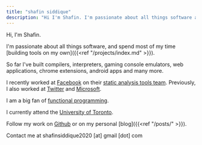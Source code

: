 ```yaml
---
title: "shafin siddique"
description: "Hi I'm Shafin. I'm passionate about all things software and spend most of my time building tools on my own. Previously I worked at Facebook, Twitter, and Microsoft. Passionate about compilers, functional programming, distributed computing."
---
```

Hi, I'm Shafin.

I'm passionate about all things software, and spend most of my time [building tools on my own]({{<ref "/projects/index.md" >}}). 

So far I've built compilers, interpreters, gaming console emulators, web applications, chrome extensions, android apps and many more.

I recently worked at [Facebook](https://facebook.com) on their [static analysis tools team](https://engineering.fb.com/2019/08/15/security/zoncolan/). Previously, I also worked at [Twitter](https://twitter.com) and [Microsoft](https://azure.microsoft.com/en-us/services/api-management/).

I am a big fan of [functional programming](https://ocaml.org/). 

I currently attend the [University of Toronto](https://fas.calendar.utoronto.ca/section/Computer-Science).

Follow my work on [Github](https://github.com/shafinsiddique) or on my personal [blog]({{<ref "/posts/" >}}).

Contact me at shafinsiddique2020 [at] gmail [dot] com
